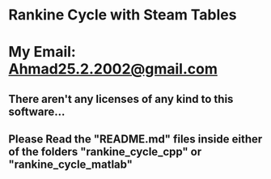# Rankine Cycle with Steam Tables
# My Email: Ahmad25.2.2002@gmail.com
## There aren't any licenses of any kind to this software...
## Please Read the "README.md" files inside either of the folders "rankine_cycle_cpp" or "rankine_cycle_matlab"

